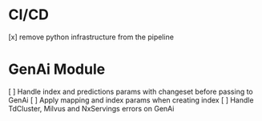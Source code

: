 # CI/CD

[x] remove python infrastructure from the pipeline

# GenAi Module

[ ] Handle index and predictions params with changeset before passing to GenAi
[ ] Apply mapping and index params when creating index
[ ] Handle TdCluster, Milvus and NxServings errors on GenAi
